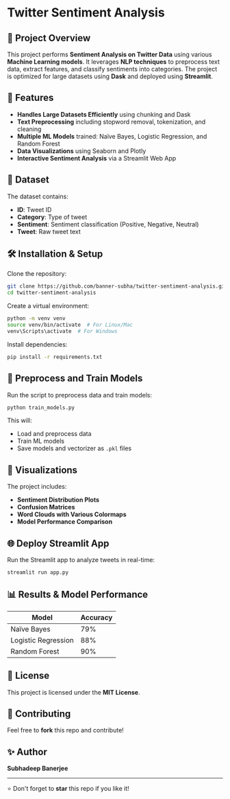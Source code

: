 # Twitter Sentiment Analysis

## 📌 Project Overview
This project performs **Sentiment Analysis on Twitter Data** using various **Machine Learning models**. It leverages **NLP techniques** to preprocess text data, extract features, and classify sentiments into categories. The project is optimized for large datasets using **Dask** and deployed using **Streamlit**.

## 🚀 Features
- **Handles Large Datasets Efficiently** using chunking and Dask
- **Text Preprocessing** including stopword removal, tokenization, and cleaning
- **Multiple ML Models** trained: Naïve Bayes, Logistic Regression, and Random Forest
- **Data Visualizations** using Seaborn and Plotly
- **Interactive Sentiment Analysis** via a Streamlit Web App

## 📂 Dataset
The dataset contains:
- **ID**: Tweet ID
- **Category**: Type of tweet
- **Sentiment**: Sentiment classification (Positive, Negative, Neutral)
- **Tweet**: Raw tweet text

## 🛠 Installation & Setup

Clone the repository:
```bash
git clone https://github.com/banner-subha/twitter-sentiment-analysis.git
cd twitter-sentiment-analysis
```

Create a virtual environment:
```bash
python -m venv venv
source venv/bin/activate  # For Linux/Mac
venv\Scripts\activate  # For Windows
```

Install dependencies:
```bash
pip install -r requirements.txt
```

## 🔄 Preprocess and Train Models
Run the script to preprocess data and train models:
```bash
python train_models.py
```
This will:
- Load and preprocess data
- Train ML models
- Save models and vectorizer as `.pkl` files

## 🎨 Visualizations
The project includes:
- **Sentiment Distribution Plots**
- **Confusion Matrices**
- **Word Clouds with Various Colormaps**
- **Model Performance Comparison**

## 🌐 Deploy Streamlit App
Run the Streamlit app to analyze tweets in real-time:
```bash
streamlit run app.py
```

## 📊 Results & Model Performance
| Model                 | Accuracy |
|----------------------|----------|
| Naïve Bayes          | 79%      |
| Logistic Regression  | 88%      |
| Random Forest       | 90%      |

## 📜 License
This project is licensed under the **MIT License**.

## 🤝 Contributing
Feel free to **fork** this repo and contribute!

## ✨ Author
**Subhadeep Banerjee**

---
⭐ Don't forget to **star** this repo if you like it!
